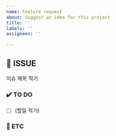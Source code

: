 ```yaml
---
name: Feature request
about: Suggest an idea for this project
title: ''
labels: ''
assignees: ''

---
```


## 📄 ISSUE
이슈 제목 적기

### ✔️ TO DO
- [ ] (할일 적기)

### 📎 ETC
